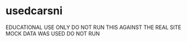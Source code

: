 # usedcarsni

EDUCATIONAL USE ONLY
DO NOT RUN THIS AGAINST THE REAL SITE
MOCK DATA WAS USED
DO NOT RUN
